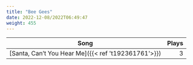 ```yaml
---
title: "Bee Gees"
date: 2022-12-08/2022T06:49:47
weight: 455
---
```




 Song | Plays 
----- | -----:
[Santa, Can’t You Hear Me]({{< ref 't192361761'>}}) | 3
